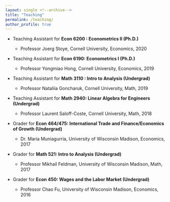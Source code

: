 ```yaml
---
layout: single <!--archive-->
title: "Teaching"
permalink: /teaching/
author_profile: true
---
```


<!--{% include base_path %}-->

<!-- {% for post in site.teaching reversed %}-->
<!--   {% include archive-single.html %}-->
<!-- {% endfor %}-->


* Teaching Assistant for **Econ 6200 : Econometrics II (Ph.D.)**
  * Professor Joerg Stoye, Cornell University, Economics, 2020

* Teaching Assistant for **Econ 6190: Econometrics I (Ph.D.)**
  * Professor Yongmiao Hong, Cornell University, Economics, 2019

* Teaching Assistant for **Math 3110 : Intro to Analysis (Undergrad)**
  * Professor Nataliia Goncharuk, Cornell University, Math, 2019

* Teaching Assistant for **Math 2940: Linear Algebra for Engineers (Undergrad)**
  * Professor Laurent Saloff-Coste, Cornell University, Math, 2018

* Grader for **Econ 464/475: International Trade and Finance/Economics of Growth (Undergrad)**
  * Dr. Maria Muniagurria, University of Wisconsin Madison, Economics, 2017

* Grader for **Math 521: Intro to Analysis (Undergrad)**
  * Professor Mikhail Feldman, University of Wisconsin Madison, Math, 2017

* Grader for **Econ 450: Wages and the Labor Market (Undergrad)**
  * Professor Chao Fu, University of Wisconsin Madison, Economics, 2016

